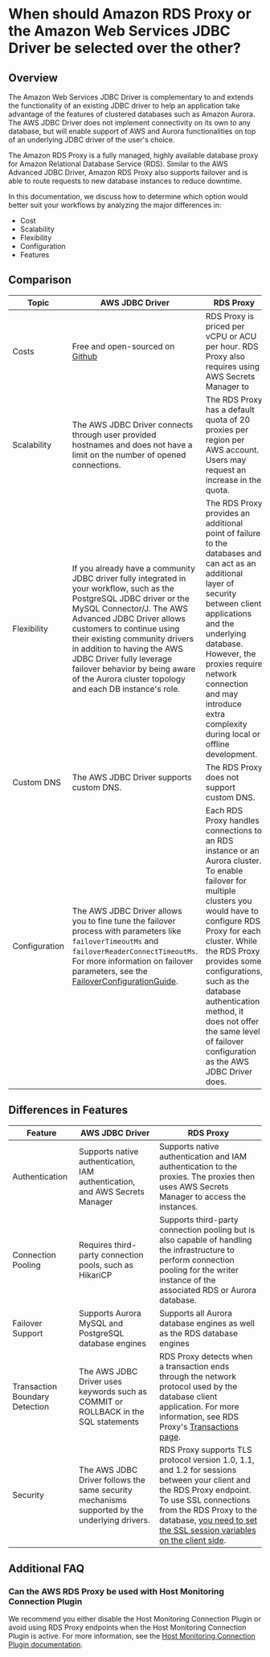 # When should Amazon RDS Proxy or the Amazon Web Services JDBC Driver be selected over the other?

## Overview

The Amazon Web Services JDBC Driver is complementary to and extends the functionality of an existing JDBC driver to help
an application take advantage of the features of clustered databases such as Amazon Aurora.
The AWS JDBC Driver does not implement connectivity on its own to any database, but will enable support of AWS and
Aurora functionalities on top of an underlying JDBC driver of the user's choice.

The Amazon RDS Proxy is a fully managed, highly available database proxy for Amazon Relational Database Service (RDS).
Similar to the AWS Advanced JDBC Driver, Amazon RDS Proxy also supports failover and is able to route requests to new
database instances to reduce downtime.

In this documentation, we discuss how to determine which option would better suit your workflows
by analyzing the major differences in: 
- Cost
- Scalability
- Flexibility
- Configuration
- Features

## Comparison

| Topic         | AWS JDBC Driver                                                                                                                                                                                                                                                                                                                                                                                           | RDS Proxy                                                                                                                                                                                                                                                                                                                                                          |
|---------------|-----------------------------------------------------------------------------------------------------------------------------------------------------------------------------------------------------------------------------------------------------------------------------------------------------------------------------------------------------------------------------------------------------------|--------------------------------------------------------------------------------------------------------------------------------------------------------------------------------------------------------------------------------------------------------------------------------------------------------------------------------------------------------------------|
| Costs         | Free and open-sourced on [Github](https://github.com/awslabs/aws-advanced-jdbc-wrapper)                                                                                                                                                                                                                                                                                                                   | RDS Proxy is priced per vCPU or ACU per hour. RDS Proxy also requires using AWS Secrets Manager to                                                                                                                                                                                                                                                                 |
| Scalability   | The AWS JDBC Driver connects through user provided hostnames and does not have a limit on the number of opened connections.                                                                                                                                                                                                                                                                               | The RDS Proxy has a default quota of 20 proxies per region per AWS account. Users may request an increase in the quota.                                                                                                                                                                                                                                            |
| Flexibility   | If you already have a community JDBC driver fully integrated in your workflow, such as the PostgreSQL JDBC driver or the MySQL Connector/J. The AWS Advanced JDBC Driver allows customers to continue using their existing community drivers in addition to having the AWS JDBC Driver fully leverage failover behavior by being aware of the Aurora cluster topology and each DB instance's role. | The RDS Proxy provides an additional point of failure to the databases and can act as an additional layer of security between client applications and the underlying database. However, the proxies require network connection and may introduce extra complexity during local or offline development.                                                              |
| Custom DNS    | The AWS JDBC Driver supports custom DNS.                                                                                                                                                                                                                                                                                                                                                                  | The RDS Proxy does not support custom DNS.                                                                                                                                                                                                                                                                                                                         |
| Configuration | The AWS JDBC Driver allows you to fine tune the failover process with parameters like `failoverTimeoutMs` and `failoverReaderConnectTimeoutMs`. For more information on failover parameters, see the [FailoverConfigurationGuide](./FailoverConfigurationGuide.md).                                                                                                                                       | Each RDS Proxy handles connections to an RDS instance or an Aurora cluster. To enable failover for multiple clusters you would have to configure RDS Proxy for each cluster. While the RDS Proxy provides some configurations, such as the database authentication method, it does not offer the same level of failover configuration as the AWS JDBC Driver does. |

## Differences in Features

| Feature                        | AWS JDBC Driver                                                                               | RDS Proxy                                                                                                                                                                                                                                                                                                                                              |
|--------------------------------|-----------------------------------------------------------------------------------------------|--------------------------------------------------------------------------------------------------------------------------------------------------------------------------------------------------------------------------------------------------------------------------------------------------------------------------------------------------------|
| Authentication                 | Supports native authentication, IAM authentication, and AWS Secrets Manager                   | Supports native authentication and IAM authentication to the proxies. The proxies then uses AWS Secrets Manager to access the instances.                                                                                                                                                                                                               |
| Connection Pooling             | Requires third-party connection pools, such as HikariCP                                       | Supports third-party connection pooling but is also capable of handling the infrastructure to perform connection pooling for the writer instance of the associated RDS or Aurora database.                                                                                                                                                             |
| Failover Support               | Supports Aurora MySQL and PostgreSQL database engines                                         | Supports all Aurora database engines as well as the RDS database engines                                                                                                                                                                                                                                                                               |
| Transaction Boundary Detection | The AWS JDBC Driver uses keywords such as COMMIT or ROLLBACK in the SQL statements            | RDS Proxy detects when a transaction ends through the network protocol used by the database client application. For more information, see RDS Proxy's [Transactions page](https://docs.aws.amazon.com/AmazonRDS/latest/UserGuide/rds-proxy.howitworks.html#rds-proxy-transactions).                                                                    |
| Security                       | The AWS JDBC Driver follows the same security mechanisms supported by the underlying drivers. | RDS Proxy supports TLS protocol version 1.0, 1.1, and 1.2 for sessions between your client and the RDS Proxy endpoint. To use SSL connections from the RDS Proxy to the database, [you need to set the SSL session variables on the client side](https://docs.aws.amazon.com/AmazonRDS/latest/UserGuide/rds-proxy.howitworks.html#rds-proxy-security). |

## Additional FAQ

### Can the AWS RDS Proxy be used with Host Monitoring Connection Plugin

We recommend you either disable the Host Monitoring Connection Plugin or avoid using RDS Proxy endpoints when the Host
Monitoring Connection Plugin is active. For more information, see
the [Host Monitoring Connection Plugin documentation](https://github.com/awslabs/aws-advanced-jdbc-wrapper/wiki/UsingTheHostMonitoringPlugin#warning-warnings-about-usage-of-the-aws-advanced-jdbc-driver-with-rds-proxy).